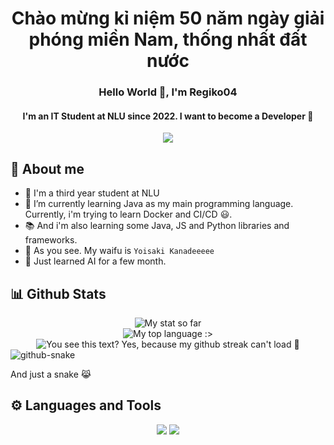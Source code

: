 <h1 align="center">Chào mừng kỉ niệm 50 năm ngày giải phóng miền Nam, thống nhất đất nước</h1>


<h3 align="center">Hello World 👋, I'm Regiko04</h3>
<h4 align="center">I'm an IT Student at NLU since 2022. I want to become a Developer 🥹</h4>
<div align="center"><img src="https://64.media.tumblr.com/a46f4b71c5219602e9c3877aa99d36e7/21e774b1b86bfac2-46/s640x960/80348acbb95a8bbbe993dc68a2a37e04b5a201dd.gif"></div>

## 🤗 About me
- 🏫 I'm a third year student at NLU
- 🌱 I’m currently learning Java as my main programming language. Currently, i'm trying to learn Docker and CI/CD 😃.
- 📚 And i'm also learning some Java, JS and Python libraries and frameworks.
- 🥰 As you see. My waifu is `Yoisaki Kanadeeeee`
- 🤖 Just learned AI for a few month.
<!--- 💓 Yes, i have a girlfriend :>-->
<!-- HAPPY VALENTINE MY LOVE <333 -->

## 📊 Github Stats
<div align="center">
  <img src="https://github-readme-stats.vercel.app/api?username=Riiichan04&show_icons=true&theme=react&&include_all_commits=true" alt="My stat so far"/>
</div>

<div align="center">
  <img src="https://github-readme-stats.vercel.app/api/top-langs/?username=Riiichan04&layout=donut&langs_count=8&hide=tsql&theme=react" alt="My top language :>"/></div>

<div align="center">
  <img src="https://streak-stats.demolab.com/?user=Riiichan04&theme=react" alt="You see this text? Yes, because my github streak can't load 🥹"/>
</div>

<picture>
  <source media="(prefers-color-scheme: dark)" srcset="snake/github-snake-dark.svg" />
  <source media="(prefers-color-scheme: light)" srcset="snake/github-snake.svg" />
  <img alt="github-snake" src="github-snake.svg" />
</picture>

And just a snake 😹

## ⚙️ Languages and Tools
<p align="center">
  <img src="https://skillicons.dev/icons?i=java,python,django,html,css,js,react,nodejs,express,jquery,ts,bootstrap&perline=6">
  <img src="https://go-skill-icons.vercel.app/api/icons?i=discordjs,jupyter,sqlserver,mysql,mongodb,materialui,github,git,docker&perline=6">
</p>
